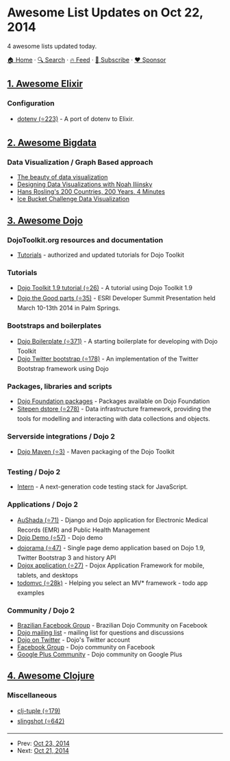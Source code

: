 # Awesome List Updates on Oct 22, 2014

4 awesome lists updated today.

[🏠 Home](/README.md) · [🔍 Search](https://www.trackawesomelist.com/search/) · [🔥 Feed](https://www.trackawesomelist.com/rss.xml) · [📮 Subscribe](https://trackawesomelist.us17.list-manage.com/subscribe?u=d2f0117aa829c83a63ec63c2f&id=36a103854c) · [❤️  Sponsor](https://github.com/sponsors/theowenyoung)



## [1. Awesome Elixir](/content/h4cc/awesome-elixir/README.md)

### Configuration

*   [dotenv (⭐223)](https://github.com/avdi/dotenv_elixir) - A port of dotenv to Elixir.

## [2. Awesome Bigdata](/content/newTendermint/awesome-bigdata/README.md)

### Data Visualization / Graph Based approach

*   [The beauty of data visualization](https://www.youtube.com/watch?v=5Zg-C8AAIGg)
*   [Designing Data Visualizations with Noah Iliinsky](https://www.youtube.com/watch?v=R-oiKt7bUU8)
*   [Hans Rosling's 200 Countries, 200 Years, 4 Minutes](https://www.youtube.com/watch?v=jbkSRLYSojo)
*   [Ice Bucket Challenge Data Visualization](https://www.youtube.com/watch?v=qTEchen97rQ)

## [3. Awesome Dojo](/content/petk/awesome-dojo/README.md)

### DojoToolkit.org resources and documentation

*   [Tutorials](http://dojotoolkit.org/documentation/) - authorized and updated tutorials for Dojo Toolkit

### Tutorials

*   [Dojo Toolkit 1.9 tutorial (⭐26)](https://github.com/cepa/dojo-tutorial) - A tutorial using Dojo Toolkit 1.9
*   [Dojo the Good parts (⭐35)](https://github.com/DavidSpriggs/Dojo--The-Good-Parts) - ESRI Developer Summit Presentation held March 10-13th 2014 in Palm Springs.

### Bootstraps and boilerplates

*   [Dojo Boilerplate (⭐371)](https://github.com/csnover/dojo-boilerplate) - A starting boilerplate for developing with Dojo Toolkit
*   [Dojo Twitter bootstrap (⭐178)](https://github.com/xsokev/Dojo-Bootstrap) - An implementation of the Twitter Bootstrap framework using Dojo

### Packages, libraries and scripts

*   [Dojo Foundation packages](http://packages.dojofoundation.org/) - Packages available on Dojo Foundation
*   [Sitepen dstore (⭐278)](https://github.com/SitePen/dstore) - Data infrastructure framework, providing the tools for modelling and interacting with data collections and objects.

### Serverside integrations / Dojo 2

*   [Dojo Maven (⭐3)](https://github.com/cometd/dojo-maven) - Maven packaging of the Dojo Toolkit

### Testing / Dojo 2

*   [Intern](https://github.com/theintern/) - A next-generation code testing stack for JavaScript.

### Applications / Dojo 2

*   [AuShada (⭐71)](https://github.com/dreaswar/AuShadha) - Django and Dojo application for Electronic Medical Records (EMR) and Public Health Management
*   [Dojo Demo (⭐57)](https://github.com/rmurphey/dojo-demo) - Dojo demo
*   [dojorama (⭐47)](https://github.com/sirprize/dojorama) - Single page demo application based on Dojo 1.9, Twitter Bootstrap 3 and history API
*   [Dojox application (⭐27)](https://github.com/dmachi/dojox_application) - Dojox Application Framework for mobile, tablets, and desktops
*   [todomvc (⭐28k)](https://github.com/tastejs/todomvc) - Helping you select an MV\* framework - todo app examples

### Community / Dojo 2

*   [Brazilian Facebook Group](https://www.facebook.com/groups/288220914564119/) - Brazilian Dojo Community on Facebook
*   [Dojo mailing list](http://dojotoolkit.org/community/) - mailing list for questions and discussions
*   [Dojo on Twitter](https://twitter.com/dojo) - Dojo's Twitter account
*   [Facebook Group](https://www.facebook.com/groups/4375511291/) - Dojo community on Facebook
*   [Google Plus Community](https://plus.google.com/communities/107837593684207188221) - Dojo community on Google Plus

## [4. Awesome Clojure](/content/razum2um/awesome-clojure/README.md)

### Miscellaneous

*   [clj-tuple (⭐179)](https://github.com/ztellman/clj-tuple)
*   [slingshot (⭐642)](https://github.com/scgilardi/slingshot)

---

- Prev: [Oct 23, 2014](/content/2014/10/23/README.md)
- Next: [Oct 21, 2014](/content/2014/10/21/README.md)